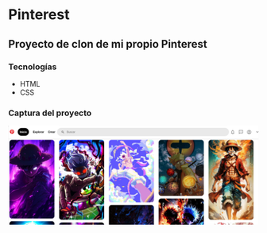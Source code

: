 # Pinterest
## Proyecto de clon de mi propio Pinterest
### Tecnologías

* HTML
* CSS

### Captura del proyecto
![Captura del proycto](/imagenes/Captura%20de%20pantalla%202024-07-29%20191457.png)
